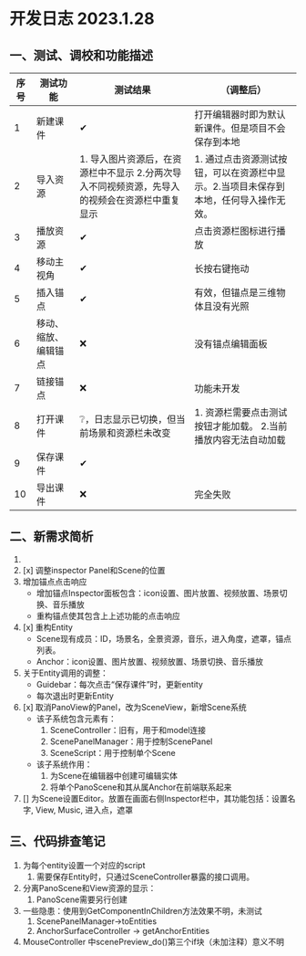 # 开发日志 2023.1.28

## 一、测试、调校和功能描述

|序号|测试功能|测试结果| （调整后） |
|-|-|-|-|
|1  |新建课件|✔|打开编辑器时即为默认新课件。但是项目不会保存到本地|
|2  |导入资源|1. 导入图片资源后，在资源栏中不显示 2.分两次导入不同视频资源，先导入的视频会在资源栏中重复显示|1. 通过点击资源测试按钮，可以在资源栏中显示。2.当项目未保存到本地，任何导入操作无效。|
|3  |播放资源|✔|点击资源栏图标进行播放|
|4  |移动主视角|✔|长按右键拖动|
|5  |插入锚点|✔|有效，但锚点是三维物体且没有光照|
|6  |移动、缩放、编辑锚点|❌|没有锚点编辑面板|
|7  |链接锚点|❌|功能未开发|
|8  |打开课件|❔，日志显示已切换，但当前场景和资源栏未改变|1. 资源栏需要点击测试按钮才能加载。 2.当前播放内容无法自动加载|
|9  |保存课件|✔||
|10 |导出课件|❌|完全失败|


## 二、新需求简析
1. 
2. [x] 调整inspector Panel和Scene的位置
3. 增加锚点点击响应
    + 增加锚点Inspector面板包含：icon设置、图片放置、视频放置、场景切换、音乐播放
    + 重构锚点使其包含上上述功能的点击响应
4. [x] 重构Entity 
    + Scene现有成员：ID，场景名，全景资源，音乐，进入角度，遮罩，锚点列表。
    + Anchor：icon设置、图片放置、视频放置、场景切换、音乐播放
5. 关于Entity调用的调整：
    + Guidebar：每次点击“保存课件”时，更新entity
    + 每次退出时更新Entity
6. [x] 取消PanoView的Panel，改为SceneView，新增Scene系统
    + 该子系统包含元素有：
        1. SceneController：旧有，用于和model连接
        2. ScenePanelManager：用于控制ScenePanel
        3. SceneScript：用于控制单个Scene
    + 该子系统作用：
        1. 为Scene在编辑器中创建可编辑实体
        2. 将单个PanoScene和其从属Anchor在前端联系起来
7. [] 为Scene设置Editor。放置在画面右侧Inspector栏中，其功能包括：设置名字, View, Music, 进入点，遮罩

## 三、代码排查笔记
1. 为每个entity设置一个对应的script
    1. 需要保存Entity时，只通过SceneController暴露的接口调用。
2. 分离PanoScene和View资源的显示：
    1. PanoScene需要另行创建
3. 一些隐患：使用到GetComponentInChildren方法效果不明，未测试
    1. ScenePanelManager->toEntities
    2. AnchorSurfaceController -> getAnchorEntities
4. MouseController 中scenePreview_do()第三个if块（未加注释）意义不明